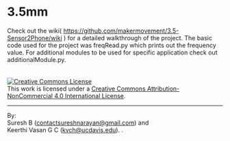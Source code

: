 # 3.5mm
Check out the wiki( https://github.com/makermovement/3.5-Sensor2Phone/wiki ) for a detailed walkthrough of the project. The basic code used for the project was freqRead.py which prints out the frequency value. For additional modules to be used for specific application check out additionalModule.py. 
<br>
<br>
<br>
<a rel="license" href="http://creativecommons.org/licenses/by-nc/4.0/"><img alt="Creative Commons License" style="border-width:0" src="https://i.creativecommons.org/l/by-nc/4.0/88x31.png" /></a><br />This work is licensed under a <a rel="license" href="http://creativecommons.org/licenses/by-nc/4.0/">Creative Commons Attribution-NonCommercial 4.0 International License</a>.

---
By: <br>
Suresh B (contactsureshnarayan@gmail.com) and <br>
Keerthi Vasan G C (kvch@ucdavis.edu). . 


